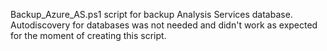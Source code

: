Backup_Azure_AS.ps1 script for backup Analysis Services database. Autodiscovery for databases was not needed and didn't work as expected for the moment of creating this script.
